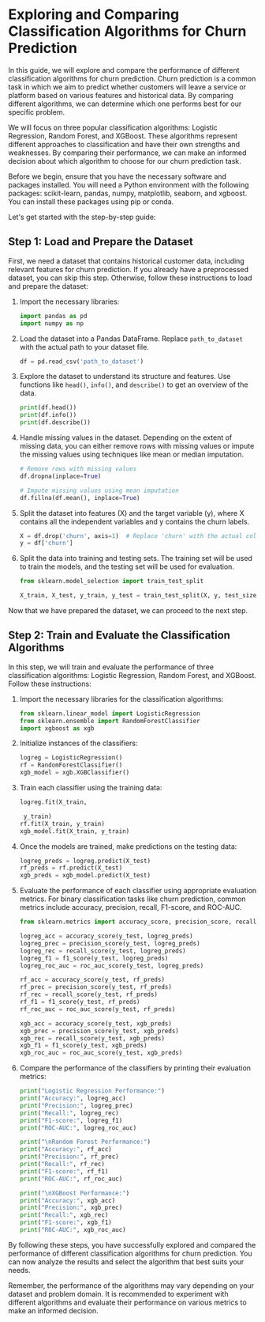 # Exploring and Comparing Classification Algorithms for Churn Prediction

In this guide, we will explore and compare the performance of different classification algorithms for churn prediction. Churn prediction is a common task in which we aim to predict whether customers will leave a service or platform based on various features and historical data. By comparing different algorithms, we can determine which one performs best for our specific problem.

We will focus on three popular classification algorithms: Logistic Regression, Random Forest, and XGBoost. These algorithms represent different approaches to classification and have their own strengths and weaknesses. By comparing their performance, we can make an informed decision about which algorithm to choose for our churn prediction task.

Before we begin, ensure that you have the necessary software and packages installed. You will need a Python environment with the following packages: scikit-learn, pandas, numpy, matplotlib, seaborn, and xgboost. You can install these packages using pip or conda.

Let's get started with the step-by-step guide:

## Step 1: Load and Prepare the Dataset

First, we need a dataset that contains historical customer data, including relevant features for churn prediction. If you already have a preprocessed dataset, you can skip this step. Otherwise, follow these instructions to load and prepare the dataset:

1. Import the necessary libraries:
    ```python
    import pandas as pd
    import numpy as np
    ```

2. Load the dataset into a Pandas DataFrame. Replace `path_to_dataset` with the actual path to your dataset file.
    ```python
    df = pd.read_csv('path_to_dataset')
    ```

3. Explore the dataset to understand its structure and features. Use functions like `head()`, `info()`, and `describe()` to get an overview of the data.
    ```python
    print(df.head())
    print(df.info())
    print(df.describe())
    ```

4. Handle missing values in the dataset. Depending on the extent of missing data, you can either remove rows with missing values or impute the missing values using techniques like mean or median imputation.
    ```python
    # Remove rows with missing values
    df.dropna(inplace=True)
    
    # Impute missing values using mean imputation
    df.fillna(df.mean(), inplace=True)
    ```

5. Split the dataset into features (X) and the target variable (y), where X contains all the independent variables and y contains the churn labels.
    ```python
    X = df.drop('churn', axis=1)  # Replace 'churn' with the actual column name for the target variable
    y = df['churn']
    ```

6. Split the data into training and testing sets. The training set will be used to train the models, and the testing set will be used for evaluation.
    ```python
    from sklearn.model_selection import train_test_split
    
    X_train, X_test, y_train, y_test = train_test_split(X, y, test_size=0.2, random_state=42)  # Adjust the test_size and random_state as desired
    ```

Now that we have prepared the dataset, we can proceed to the next step.

## Step 2: Train and Evaluate the Classification Algorithms

In this step, we will train and evaluate the performance of three classification algorithms: Logistic Regression, Random Forest, and XGBoost. Follow these instructions:

1. Import the necessary libraries for the classification algorithms:
    ```python
    from sklearn.linear_model import LogisticRegression
    from sklearn.ensemble import RandomForestClassifier
    import xgboost as xgb
    ```

2. Initialize instances of the classifiers:
    ```python
    logreg = LogisticRegression()
    rf = RandomForestClassifier()
    xgb_model = xgb.XGBClassifier()
    ```

3. Train each classifier using the training data:
    ```python
    logreg.fit(X_train,
    
     y_train)
    rf.fit(X_train, y_train)
    xgb_model.fit(X_train, y_train)
    ```

4. Once the models are trained, make predictions on the testing data:
    ```python
    logreg_preds = logreg.predict(X_test)
    rf_preds = rf.predict(X_test)
    xgb_preds = xgb_model.predict(X_test)
    ```

5. Evaluate the performance of each classifier using appropriate evaluation metrics. For binary classification tasks like churn prediction, common metrics include accuracy, precision, recall, F1-score, and ROC-AUC.
    ```python
    from sklearn.metrics import accuracy_score, precision_score, recall_score, f1_score, roc_auc_score
    
    logreg_acc = accuracy_score(y_test, logreg_preds)
    logreg_prec = precision_score(y_test, logreg_preds)
    logreg_rec = recall_score(y_test, logreg_preds)
    logreg_f1 = f1_score(y_test, logreg_preds)
    logreg_roc_auc = roc_auc_score(y_test, logreg_preds)
    
    rf_acc = accuracy_score(y_test, rf_preds)
    rf_prec = precision_score(y_test, rf_preds)
    rf_rec = recall_score(y_test, rf_preds)
    rf_f1 = f1_score(y_test, rf_preds)
    rf_roc_auc = roc_auc_score(y_test, rf_preds)
    
    xgb_acc = accuracy_score(y_test, xgb_preds)
    xgb_prec = precision_score(y_test, xgb_preds)
    xgb_rec = recall_score(y_test, xgb_preds)
    xgb_f1 = f1_score(y_test, xgb_preds)
    xgb_roc_auc = roc_auc_score(y_test, xgb_preds)
    ```

6. Compare the performance of the classifiers by printing their evaluation metrics:
    ```python
    print("Logistic Regression Performance:")
    print("Accuracy:", logreg_acc)
    print("Precision:", logreg_prec)
    print("Recall:", logreg_rec)
    print("F1-score:", logreg_f1)
    print("ROC-AUC:", logreg_roc_auc)
    
    print("\nRandom Forest Performance:")
    print("Accuracy:", rf_acc)
    print("Precision:", rf_prec)
    print("Recall:", rf_rec)
    print("F1-score:", rf_f1)
    print("ROC-AUC:", rf_roc_auc)
    
    print("\nXGBoost Performance:")
    print("Accuracy:", xgb_acc)
    print("Precision:", xgb_prec)
    print("Recall:", xgb_rec)
    print("F1-score:", xgb_f1)
    print("ROC-AUC:", xgb_roc_auc)
    ```

By following these steps, you have successfully explored and compared the performance of different classification algorithms for churn prediction. You can now analyze the results and select the algorithm that best suits your needs.

Remember, the performance of the algorithms may vary depending on your dataset and problem domain. It is recommended to experiment with different algorithms and evaluate their performance on various metrics to make an informed decision.
